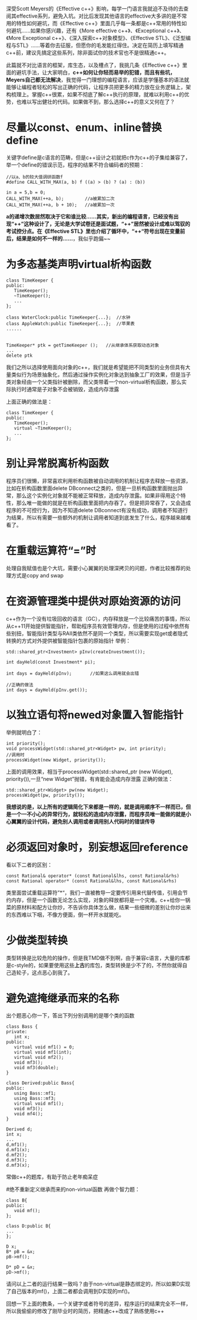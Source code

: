 深受Scott Meyers的《Effective c++》影响，每学一门语言我就迫不及待的去查阅其effective系列，避免入坑。对比后发现其他语言的effective大多讲的是不常用的特性如何避坑，而《Effective c++》里面几乎每一条都是c++常用的特性如何避坑......如果你感兴趣，还有《More effective c++》、《Exceptional c++》、《More Exceptional c++》、《深入探索c++对象模型》、《Effective STL》、《泛型编程与STL》......等着你去征服，但愿你的毛发能扛得住。决定在简历上填写精通c++前，建议先搞定这些系列，除非面试你的技术官也不是很精通c++。

此篇就不对比语言的框架，库生态，以及槽点了，我挑几条《Effective c++》里面的避坑手法，让大家明白，**c++如何让你轻而易举的犯错，而且有些坑，Meyers自己都无法解决**，我觉得一门理想的编程语言，应该是学懂基本的语法就能够让编程者轻松的写出正确的代码，让程序员把更多的精力放在业务逻辑上，架构梳理上。掌握c++很累，如果不彻底了解c++执行的原理，就难以利用c++的优势，也难以写出健壮的代码。如果做不到，那么选择c++的意义又何在了？

# 尽量以const、enum、inline替换define
关键字define是c语言的范畴，但是c++设计之初就把c作为c++的子集给兼容了，举一个define的错误示范，程序的结果不符合编码者的预期：
```
//以a、b的较大值调研函数f
#define CALL_WITH_MAX(a, b) f ((a) > (b) ? (a) : (b))

in a = 5,b = 0;
CALL_WITH_MAX(++a, b);        //a被累加二次
CALL_WITH_MAX(++a, b + 10);   //a被累加一次
```
**a的递增次数居然取决于它和谁比较......其实，新出的编程语言，已经没有出现“++”这种设计了，无论是大学试卷还是面试题，“++”居然被设计成难以驾驭的考试控分点。在《Effective STL》里也介绍了循环中，“++“符号出现在变量前后，结果是如何不一样的......**，我似乎跑偏~~

# 为多态基类声明virtual析构函数
```
class TimeKeeper {
public:
   TimeKeeper();
   ~TimeKeeper();
   ...
};

class WaterClock:public TimeKeeper{...};  //水钟
class AppleWatch:public TimeKeeper{...};  //苹果表
......


TimeKeeper* ptk = getTimeKeeper ();   //从继承体系获取动态对象
...
delete ptk
``` 
我们之所以选择使用面向对象的c++，我们就是希望能把不同类型的业务但具有大量类似行为场景抽象化，然后通过操作实例化对象达到抽象工厂的效果，但是当子类对象经由一个父类指针被删除，而父类带着一个non-virtual析构函数，那么实际执行时通常是子对象不会被销毁，造成内存泄露

上面正确的做法是：
```
class TimeKeeper {
public:
   TimeKeeper();
   virtual ~TimeKeeper();
   ...
};

```

# 别让异常脱离析构函数
程序员们很懒，非常喜欢利用析构函数被自动调用的机制让程序去释放一些资源，比如在析构函数里面delete DBconnect之类的，但是一旦析构函数里面抛出异常，那么这个实例化对象就不能被正常释放，造成内存泄露。如果非得用这个特性，那么唯一能做的就是在析构函数里面把内存吞了。但是把异常吞了，又会造成程序的不可控行为，因为不知道delete DBconnect有没有成功，调用者不知道行为结果，所以有需要一些额外的机制让调用者知道到底发生了什么，程序越来越难看了。

# 在重载运算符“=”时
处理自我赋值也是个大坑，需要小心翼翼的处理深拷贝的问题，作者比较推荐的处理方式是copy and swap

# 在资源管理类中提供对原始资源的访问
c++作为一个没有垃圾回收的语言（GC），内存释放是一个比较痛苦的事情，所以从c++11开始提供智能指针，帮助程序员有效管理内存，但是使用的过程中依然有些别扭，智能指针类型与RAII类依然不是同一个类型，所以需要实现get或者隐式转换的方式对外提供被智能指针包裹的原始指针
举例：
```
std::shared_ptr<Investment> pInv(createInvestment());

int dayHeld(const Investment* pi);

int days = dayHeld(pInv);       //如果这么调用就会出错

//正确的做法
int days = dayHeld(pInv.get());
```

# 以独立语句将newed对象置入智能指针
举例就明白了：
```
int priority();
void processWidget(std::shared_ptr<Widget> pw, int priority);
//调用时
processWidget(new Widget, priority());
```
上面的调用效果，相当于processWidget(std::shared_ptr<Widget> (new Widget), priority()),一旦“new Widget”抛错，有肯能会造成内存泄露
正确的做法：
```
std::shared_ptr<Widget> pw(new Widget);
processWidget(pw, priority());
```
**我想说的是，以上所有的逻辑简化下来都是一样的，就是调用顺序不一样而已，但是一个一不小心的异常行为，就轻松的造成内存泄露，而程序员唯一能做的就是小心翼翼的设计代码，避免别人调用或者调用别人代码时的错误传导**

# 必须返回对象时，别妄想返回reference
看以下二者的区别：
```
const Rational& operator* (const Rational&lhs, const Rational&rhs)
const Rational operator* (const Rational&lhs, const Rational&rhs)
```
类里面尝试重载运算符”*“，我们一直被教导一定要传引用来代替传值，引用会节约内存，但是一个函数无论怎么实现，对象的释放都将是一个灾难。c++给你一锅菜的原材料和配方让你炒，不告诉你具体怎么做，结果一些细微的差别让你炒出来的东西难以下咽，不像方便面，倒一杯开水就能吃。

# 少做类型转换
类型转换是比较危险的操作，但是我TMD做不到啊，由于兼容c语言，大量的库都是c-style的，如果要使用这些**上古**的库包，类型转换是少不了的，不然你就得自己造轮子，这点恶心到我了。

# 避免遮掩继承而来的名称
出个题恶心你一下，答出下列分别调用的是哪个类的函数
```
class Bass {
private:
   int x;
public:
   virtual void mf1() = 0;
   virtual void mf1(int);
   virtual void mf2();
   void mf3();
   void mf3(double);
}

class Derived:public Bass{
public:
   using Bass::mf1;
   using Bass::mf3;
   virtual void mf1();
   void mf3();
   void mf4();
}

Derived d;
int x;
...
d,mf1();
d.mf1(x);
d.mf2();
d.mf3();
d.mf3(x);
```
常做c++的题库，有助于防止老年痴呆症

#绝不重新定义继承而来的non-virtual函数
再做个智力题：
```
class B{
public:
   void mf();
};

class D:public B{
...
};

D x;
B* pB = &x;
pB->mf();

D* pD = &x;
pD->mf();
```
请问以上二者的运行结果一致吗？由于non-virtual是静态绑定的，所以如果D实现了自己版本的mf()，上面二者都会调用到D实现的mf()。

回想一下上面的教条，一个关键字或者符号的差异，程序运行的结果完全不一样，所以我偷偷的修改了刚毕业时的简历，把精通c++改成了熟练使用c++
